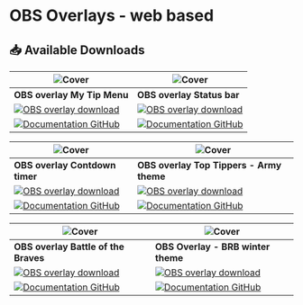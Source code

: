 # OBS Overlays - web based 


## :inbox_tray: Available Downloads



![Cover](https://raw.githubusercontent.com/cssmfc/obs/master/assets/obs_mytipmenu01_thumb.jpg) | ![Cover](https://raw.githubusercontent.com/cssmfc/obs/master/assets/obs_statusbar01_thumb.jpg)
------------ | -------------
**OBS overlay My Tip Menu** | **OBS overlay Status bar**
[![OBS overlay download](https://raw.githubusercontent.com/cssmfc/obs/master/assets/download_files.png)](https://github.com/cssmfc/obs/releases/tag/v1.0.MTM) | [![OBS overlay download](https://raw.githubusercontent.com/cssmfc/obs/master/assets/download_files.png)](https://github.com/cssmfc/obs/releases/tag/v1.0.Bar)
[![Documentation GitHub](https://raw.githubusercontent.com/cssmfc/obs/master/assets/github_docs.png)](https://github.com/cssmfc/obs/tree/master/obs_overlays/obs_my_tipmenu) | [![Documentation GitHub](https://raw.githubusercontent.com/cssmfc/obs/master/assets/github_docs.png)](https://github.com/cssmfc/obs/tree/master/obs_overlays/obs_overlay_bars)



![Cover](https://raw.githubusercontent.com/cssmfc/obs/master/assets/obs_timer01_thumb.jpg) | ![Cover](https://raw.githubusercontent.com/cssmfc/obs/master/assets/obs_army01_thumb.jpg)
------------ | -------------
**OBS overlay Contdown timer** | **OBS overlay Top Tippers - Army theme**
[![OBS overlay download](https://raw.githubusercontent.com/cssmfc/obs/master/assets/download_files.png)](https://github.com/cssmfc/obs/releases/tag/v1.0) | [![OBS overlay download](https://raw.githubusercontent.com/cssmfc/obs/master/assets/download_files.png)](https://github.com/cssmfc/obs/releases/tag/v1.0.Army)
[![Documentation GitHub](https://raw.githubusercontent.com/cssmfc/obs/master/assets/github_docs.png)](https://github.com/cssmfc/obs/tree/master/obs_overlays/obs_overlay_coundown) | [![Documentation GitHub](https://raw.githubusercontent.com/cssmfc/obs/master/assets/github_docs.png)](https://github.com/cssmfc/obs/tree/master/obs_overlays/obs_overlay_topTippers)




![Cover](https://raw.githubusercontent.com/cssmfc/obs/master/assets/obs_battle01_thumb.jpg) | ![Cover](none)
------------ | -------------
**OBS overlay Battle of the Braves** | **OBS Overlay - BRB winter theme**
[![OBS overlay download](https://raw.githubusercontent.com/cssmfc/obs/master/assets/download_files.png)](https://github.com/cssmfc/obs/releases/tag/v1.0.Stats) | [![OBS overlay download](https://raw.githubusercontent.com/cssmfc/obs/master/assets/download_files.png)](https://github.com/cssmfc/obs/)
[![Documentation GitHub](https://raw.githubusercontent.com/cssmfc/obs/master/assets/github_docs.png)](https://github.com/cssmfc/obs/tree/master/obs_overlays/obs_overlay_battle_stats) | [![Documentation GitHub](https://raw.githubusercontent.com/cssmfc/obs/master/assets/github_docs.png)](https://cssmfc.github.io/camgirl-obs/obs_overlays/obs_overlay_brb_winter/info/index.html)
